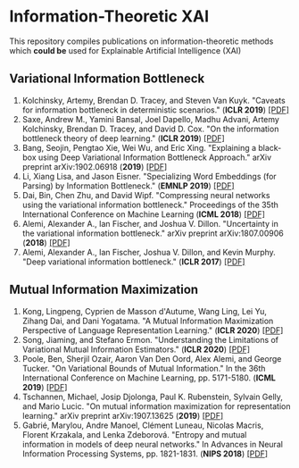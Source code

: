 # Information-Theoretic XAI

This repository compiles publications on information-theoretic methods which **could be** used for Explainable Artificial Intelligence (XAI)

## Variational Information Bottleneck
1. Kolchinsky, Artemy, Brendan D. Tracey, and Steven Van Kuyk. "Caveats for information bottleneck in deterministic scenarios." (**ICLR 2019**) [[PDF]](https://openreview.net/pdf?id=rke4HiAcY7)
2. Saxe, Andrew M., Yamini Bansal, Joel Dapello, Madhu Advani, Artemy Kolchinsky, Brendan D. Tracey, and David D. Cox. "On the information bottleneck theory of deep learning." (**ICLR 2019**) [[PDF]](https://openreview.net/pdf?id=rke4HiAcY7)
3. Bang, Seojin, Pengtao Xie, Wei Wu, and Eric Xing. "Explaining a black-box using Deep Variational Information Bottleneck Approach." arXiv preprint arXiv:1902.06918 (**2019**) [[PDF]](https://arxiv.org/pdf/1902.06918.pdf)
4. Li, Xiang Lisa, and Jason Eisner. "Specializing Word Embeddings (for Parsing) by Information Bottleneck." (**EMNLP 2019**) [[PDF]](https://arxiv.org/pdf/1910.00163.pdf)
5. Dai, Bin, Chen Zhu, and David Wipf. "Compressing neural networks using the variational information bottleneck." Proceedings of the 35th International Conference on Machine Learning (**ICML 2018**) [[PDF]](http://proceedings.mlr.press/v80/dai18d/dai18d.pdf)
6. Alemi, Alexander A., Ian Fischer, and Joshua V. Dillon. "Uncertainty in the variational information bottleneck." arXiv preprint arXiv:1807.00906 (**2018**) [[PDF]](https://arxiv.org/pdf/1807.00906.pdf)
7. Alemi, Alexander A., Ian Fischer, Joshua V. Dillon, and Kevin Murphy. "Deep variational information bottleneck." (**ICLR 2017**) [[PDF]](https://pdfs.semanticscholar.org/384c/808fc710468d874a89de4827f7b1a4367332.pdf)


## Mutual Information Maximization
1. Kong, Lingpeng, Cyprien de Masson d'Autume, Wang Ling, Lei Yu, Zihang Dai, and Dani Yogatama. "A Mutual Information Maximization Perspective of Language Representation Learning." (**ICLR 2020**) [[PDF]](https://openreview.net/pdf?id=Syx79eBKwr)
2. Song, Jiaming, and Stefano Ermon. "Understanding the Limitations of Variational Mutual Information Estimators." (**ICLR 2020**) [[PDF]](https://arxiv.org/pdf/1910.06222.pdf)
3. Poole, Ben, Sherjil Ozair, Aaron Van Den Oord, Alex Alemi, and George Tucker. "On Variational Bounds of Mutual Information." In the 36th International Conference on Machine Learning, pp. 5171-5180. (**ICML 2019**) [[PDF]](http://proceedings.mlr.press/v97/poole19a/poole19a.pdf)
4. Tschannen, Michael, Josip Djolonga, Paul K. Rubenstein, Sylvain Gelly, and Mario Lucic. "On mutual information maximization for representation learning." arXiv preprint arXiv:1907.13625 (**2019**) [[PDF]](https://arxiv.org/pdf/1907.13625.pdf)
5. Gabrié, Marylou, Andre Manoel, Clément Luneau, Nicolas Macris, Florent Krzakala, and Lenka Zdeborová. "Entropy and mutual information in models of deep neural networks." In Advances in Neural Information Processing Systems, pp. 1821-1831. (**NIPS 2018**) [[PDF]](https://papers.nips.cc/paper/7453-entropy-and-mutual-information-in-models-of-deep-neural-networks.pdf)
